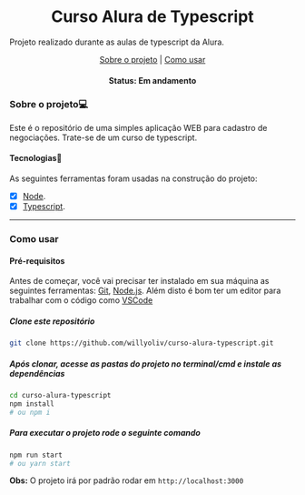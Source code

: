 
<h1 align="center">Curso Alura de Typescript</h1>

<p align="justify">
  Projeto realizado durante as aulas de typescript da Alura.
</p>

<p align="center">
 <a href="#sobre-o-projeto">Sobre o projeto</a> | 
 <a href="#como-usar">Como usar</a>
</p>

<h4 align="center">
	 Status: Em andamento
</h4>
 
### Sobre o projeto💻

 Este é o repositório de uma simples aplicação WEB para cadastro de negociações. Trate-se de um curso de typescript. 

#### Tecnologias🚀

As seguintes ferramentas foram usadas na construção do projeto:

- [X] [Node](https://nodejs.org/pt-br/).
- [x] [Typescript](https://www.typescriptlang.org/).

___
### Como usar
#### Pré-requisitos

Antes de começar, você vai precisar ter instalado em sua máquina as seguintes ferramentas:
[Git](https://git-scm.com), [Node.js](https://nodejs.org/en/). Além disto é bom ter um editor para trabalhar com o código como [VSCode](https://code.visualstudio.com/)

##### Clone este repositório
```bash
git clone https://github.com/willyoliv/curso-alura-typescript.git
```
##### Após clonar, acesse as pastas do projeto no terminal/cmd e instale as dependências
```bash
cd curso-alura-typescript
npm install
# ou npm i
```

##### Para executar o projeto rode o seguinte comando
```bash
npm run start
# ou yarn start
```

**Obs:** O projeto irá por padrão rodar em `http://localhost:3000`
